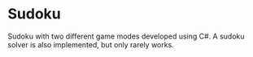 # Sudoku

Sudoku with two different game modes developed using C#. A sudoku solver is also implemented, but only rarely works.